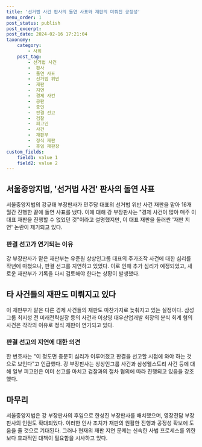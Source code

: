 ```yaml
---
title: '선거법 사건 판사의 돌연 사표와 재판의 미뤄진 공정성'
menu_order: 1
post_status: publish
post_excerpt: 
post_date: 2024-02-16 17:21:04
taxonomy:
    category:
        - 사회
    post_tag:
        - 선거법 사건
        -  판사
        -  돌연 사표
        -  선거법 위반
        -  재판
        -  지연
        -  경제 사건
        -  공판
        -  증인
        -  판결 선고
        -  검찰
        -  피고인
        -  사건
        -  재판부
        -  정식 재판
        -  후임 재판장
custom_fields:
    field1: value 1
    field2: value 2
---
```


## 서울중앙지법, '선거법 사건' 판사의 돌연 사표
서울중앙지법의 강규태 부장판사가 민주당 대표의 선거법 위반 사건 재판을 맡아 16개월간 진행한 끝에 돌연 사표를 냈다. 이에 대해 강 부장판사는 "경제 사건이 많아 매주 이 대표 재판을 진행할 수 없었던 것"이라고 설명했지만, 이 대표 재판을 둘러싼 '재판 지연' 논란이 제기되고 있다.
### 판결 선고가 연기되는 이유
강 부장판사가 맡은 재판부는 유준원 상상인그룹 대표의 주가조작 사건에 대한 심리를 작년에 마쳤으나, 판결 선고를 지연하고 있었다. 이로 인해 추가 심리가 예정되었고, 새로운 재판부가 기록을 다시 검토해야 한다는 상황이 발생했다.
## 타 사건들의 재판도 미뤄지고 있다
이 재판부가 맡은 다른 경제 사건들의 재판도 마찬가지로 늦춰지고 있는 실정이다. 삼성그룹 최지성 전 미래전략실장 등의 사건과 이상영 대우산업개발 회장의 분식 회계 혐의 사건은 각각의 이유로 정식 재판이 연기되고 있다.
### 판결 선고의 지연에 대한 의견
한 변호사는 "이 정도면 충분히 심리가 이루어졌고 판결을 선고할 시점에 와야 하는 것으로 보인다"고 언급했다. 강 부장판사는 상상인그룹 사건과 삼성웰스토리 사건 등에 대해 일부 피고인은 이미 선고를 마치고 검찰과의 절차 협의에 따라 진행되고 있음을 강조했다.
## 마무리
서울중앙지법은 강 부장판사의 후임으로 한성진 부장판사를 배치했으며, 영장전담 부장판사의 인원도 확대되었다. 이러한 인사 조치가 재판의 원활한 진행과 공정성 확보에 도움을 줄 것으로 기대된다. 그러나 현재의 재판 지연 문제는 신속한 사법 프로세스를 위한 보다 효과적인 대책이 필요함을 시사하고 있다.
